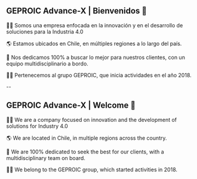 ## GEPROIC Advance-X | Bienvenidos 👋


🙋‍♀️ Somos una empresa enfocada en la innovación y en el desarrollo de soluciones para la Industria 4.0

🌎 Estamos ubicados en Chile, en múltiples regiones a lo largo del país.

🔎 Nos dedicamos 100% a buscar lo mejor para nuestros clientes, con un equipo multidisciplinario a bordo.

👩‍💻 Pertenecemos al grupo GEPROIC, que inicia actividades en el año 2018.

--

## GEPROIC Advance-X | Welcome 👋


🙋‍♀ We are a company focused on innovation and the development of solutions for Industry 4.0

🌎 We are located in Chile, in multiple regions across the country.

🔎 We are 100% dedicated to seek the best for our clients, with a multidisciplinary team on board. 

👩‍💻 We belong to the GEPROIC group, which started activities in 2018.
